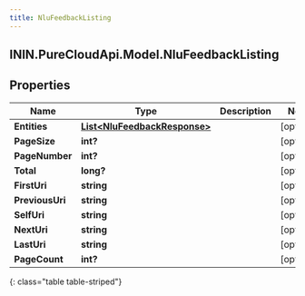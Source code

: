 ```yaml
---
title: NluFeedbackListing
---
```

## ININ.PureCloudApi.Model.NluFeedbackListing

## Properties

|Name | Type | Description | Notes|
|------------ | ------------- | ------------- | -------------|
| **Entities** | [**List&lt;NluFeedbackResponse&gt;**](NluFeedbackResponse.html) |  | [optional] |
| **PageSize** | **int?** |  | [optional] |
| **PageNumber** | **int?** |  | [optional] |
| **Total** | **long?** |  | [optional] |
| **FirstUri** | **string** |  | [optional] |
| **PreviousUri** | **string** |  | [optional] |
| **SelfUri** | **string** |  | [optional] |
| **NextUri** | **string** |  | [optional] |
| **LastUri** | **string** |  | [optional] |
| **PageCount** | **int?** |  | [optional] |
{: class="table table-striped"}


